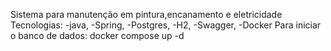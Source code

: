 Sistema para manutenção em pintura,encanamento e eletricidade
Tecnologias:
-java,
-Spring,
-Postgres,
-H2,
-Swagger,
-Docker
 Para iniciar o banco de dados: docker compose up -d
